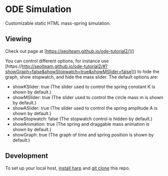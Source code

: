 ODE Simulation
=============

Customizable static HTML mass-spring simulation.

## Viewing
Check out page at [https://seolteam.github.io/ode-tutorial2/]()

You can control different options, for instance use
[https://http://seolteam.github.io/ode-tutorial2/#?showGraph=false&showStopwatch=true&showMSlider=false]() to hide the graph, show stopwatch, and hide the mass slider. The default options are:
* showKSlider:    true   (The slider used to control the spring constant K is shown by default.)
* showMSlider:    true   (The slider used to control the circle mass m is shown by default.)
* showASlider:    true   (The slider used to control the spring amplitude A is shown by default.)
* showStopwatch:  false  (The stopwatch control is hidden by default.)
* showAnimation:  true   (The spring and draggable mass animation is shown by default.)
* showGraph:      true   (The graph of time and spring position is shown by default.)

## Development
To set up your local host, [install harp](http://harpjs.com/docs/environment/install) and [git clone](https://help.github.com/articles/which-remote-url-should-i-use/) this repo.
